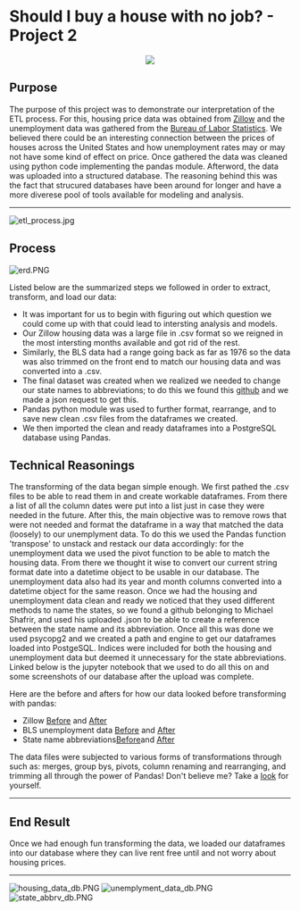 # Should I buy a house with no job? - Project 2
<p align="center">
  <img src="https://github.com/RobSalazar/Project-2/blob/main/images/house_price.PNG" />
</p>

## Purpose
The purpose of this project was to demonstrate our interpretation of the ETL process. For this, housing price data was obtained from [Zillow](https://www.zillow.com/research/data/) and the unemployment data was gathered from the [Bureau of Labor Statistics](https://www.bls.gov/web/laus.supp.toc.htm). We believed there could be an interesting connection between the prices of houses across the United States and how unemployment rates may or may not have some kind of effect on price.
Once gathered the data was cleaned using python code implementing the pandas module. Afterword, the data was uploaded into a structured database. The reasoning behind this was the fact that strucured databases have been around for longer and have a more diverese pool of tools available for modeling and analysis.
- - -
![etl_process.jpg](https://irt.rowan.edu/_images/banners/catalog/etl-banner.jpg)
## Process
 ![erd.PNG](https://github.com/RobSalazar/Project-2/blob/main/images/ERD.png)
 
Listed below are the summarized steps we followed in order to extract, transform, and load our data:
* It was important for us to begin with figuring out which question we could come up with that could lead to intersting analysis and models.
* Our Zillow housing data was a large file in .csv format so we reigned in the most intersting months available and got rid of the rest.
* Similarly, the BLS data had a range going back as far as 1976 so the data was also trimmed on the front end to match our housing data and was converted into a .csv.
* The final dataset was created when we realized we needed to change our state names to abbreviations; to do this we found this [github](https://gist.github.com/mshafrir/) and we made a json request to get this.
* Pandas python module was used to further format, rearrange, and to save new clean .csv files from the dataframes we created.
* We then imported the clean and ready dataframes into a PostgreSQL database using Pandas.

## Technical Reasonings
The transforming of the data began simple enough. We first pathed the .csv files to be able to read them in and create workable dataframes. From there a list of all the column dates were put into a list just in case they were needed in the future. After this, the main objective was to remove rows that were not needed and format the dataframe in a way that matched the data (loosely) to our unemplyment data. To do this we used the Pandas function 'transpose' to unstack and restack our data accordingly: for the unemployment data we used the pivot function to be able to match the housing data. From there we thought it wise to convert our current string format date into a datetime object to be usable in our database. The unemployment data also had its year and month columns converted into a datetime object for the same reason. Once we had the housing and unemployment data clean and ready we noticed that they used different methods to name the states, so we found a github belonging to Michael Shafrir, and used his uploaded .json to be able to create a reference between the state name and its abbreviation. Once all this was done we used psycopg2 and we created a path and engine to get our dataframes loaded into PostgeSQL. Indices were included for both the housing and unemployment data but deemed it unnecessary for the state abbreviations. Linked below is the jupyter notebook that we used to do all this on and some screenshots of our database after the upload was complete.

Here are the before and afters for how our data looked before transforming with pandas:
* Zillow [Before](https://github.com/RobSalazar/Project-2/blob/main/data/original/zillow_data.csv) and [After](https://github.com/RobSalazar/Project-2/blob/main/data/zillow.csv)
* BLS unemployment data [Before](https://github.com/RobSalazar/Project-2/blob/main/data/original/state_unem_rate.csv) and [After](https://github.com/RobSalazar/Project-2/blob/main/data/unemployment_pivot.csv)
* State name abbreviations[Before](https://gist.githubusercontent.com/mshafrir/2646763/raw/8b0dbb93521f5d6889502305335104218454c2bf/states_titlecase.json)and [After](https://github.com/RobSalazar/Project-2/blob/main/data/state_abbreviations.csv)

The data files were subjected to various forms of transformations through such as: merges, group bys, pivots, column renaming and rearranging, and trimming all through the power of Pandas! Don't believe me? Take a [look](https://github.com/RobSalazar/Project-2/blob/main/data_cleaning.ipynb) for yourself.
- - -
## End Result
Once we had enough fun transforming the data, we loaded our dataframes into our database where they can live rent free until and not worry about housing prices.
- - -
![housing_data_db.PNG](https://github.com/RobSalazar/Project-2/blob/main/images/housing_data_db.PNG)
![unemplyment_data_db.PNG](https://github.com/RobSalazar/Project-2/blob/main/images/unemplyment_data_db.PNG)
![state_abbrv_db.PNG](https://github.com/RobSalazar/Project-2/blob/main/images/state_abbrv_db.PNG)
